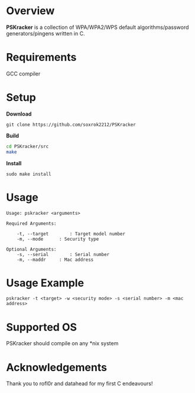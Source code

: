 # Overview

**PSKracker** is a collection of WPA/WPA2/WPS default algorithms/password generators/pingens written in C.

# Requirements

GCC compiler

# Setup

**Download**

`git clone https://github.com/soxrok2212/PSKracker`

**Build**

```bash
cd PSKracker/src
make
```

**Install**

`sudo make install`

# Usage

```
Usage: pskracker <arguments>

Required Arguments:

	-t, --target		: Target model number
	-m, --mode		: Security type
	
Optional Arguments:
	-s, --serial		: Serial number
	-m, --maddr		: Mac address

```

# Usage Example

`pskracker -t <target> -w <security mode> -s <serial number> -m <mac address>`

# Supported OS

PSKracker should compile on any *nix system

# Acknowledgements

Thank you to rofl0r and datahead for my first C endeavours!